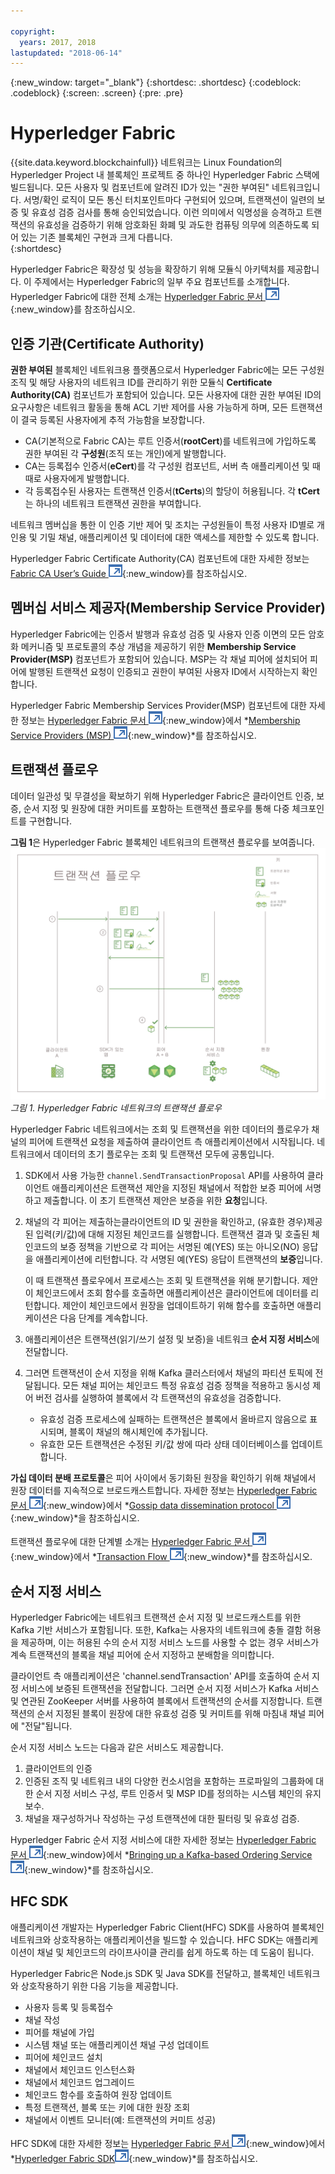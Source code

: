 ```yaml
---

copyright:
  years: 2017, 2018
lastupdated: "2018-06-14"
---
```


{:new_window: target="_blank"}
{:shortdesc: .shortdesc}
{:codeblock: .codeblock}
{:screen: .screen}
{:pre: .pre}


# Hyperledger Fabric
{{site.data.keyword.blockchainfull}} 네트워크는 Linux Foundation의 Hyperledger Project 내 블록체인 프로젝트 중 하나인 Hyperledger Fabric 스택에 빌드됩니다.  모든 사용자 및 컴포넌트에 알려진 ID가 있는 "권한 부여된" 네트워크입니다.  서명/확인 로직이 모든 통신 터치포인트마다 구현되어 있으며, 트랜잭션이 일련의 보증 및 유효성 검증 검사를 통해 승인되었습니다.  이런 의미에서 익명성을 승격하고 트랜잭션의 유효성을 검증하기 위해 암호화된 화폐 및 과도한 컴퓨팅 의무에 의존하도록 되어 있는 기존 블록체인 구현과 크게 다릅니다.  
{:shortdesc}

Hyperledger Fabric은 확장성 및 성능을 확장하기 위해 모듈식 아키텍처를 제공합니다.  이 주제에서는 Hyperledger Fabric의 일부 주요 컴포넌트를 소개합니다.  Hyperledger Fabric에 대한 전체 소개는 [Hyperledger Fabric 문서 ![외부 링크 아이콘](../images/external_link.svg "외부 링크 아이콘")](http://hyperledger-fabric.readthedocs.io/en/latest/){:new_window}를 참조하십시오.  

## 인증 기관(Certificate Authority)  
**권한 부여된** 블록체인 네트워크용 플랫폼으로서 Hyperledger Fabric에는 모든 구성원 조직 및 해당 사용자의 네트워크 ID를 관리하기 위한 모듈식 **Certificate Authority(CA)** 컴포넌트가 포함되어 있습니다. 모든 사용자에 대한 권한 부여된 ID의 요구사항은 네트워크 활동을 통해 ACL 기반 제어를 사용 가능하게 하며, 모든 트랜잭션이 결국 등록된 사용자에게 추적 가능함을 보장합니다.  
* CA(기본적으로 Fabric CA)는 루트 인증서(**rootCert**)를 네트워크에 가입하도록 권한 부여된 각 **구성원**(조직 또는 개인)에게 발행합니다.
* CA는 등록접수 인증서(**eCert**)를 각 구성원 컴포넌트, 서버 측 애플리케이션 및 때때로 사용자에게 발행합니다.
* 각 등록접수된 사용자는 트랜잭션 인증서(**tCerts**)의 할당이 허용됩니다.  각 **tCert**는 하나의 네트워크 트랜잭션 권한을 부여합니다.

네트워크 멤버십을 통한 이 인증 기반 제어 및 조치는 구성원들이 특정 사용자 ID별로 개인용 및 기밀 채널, 애플리케이션 및 데이터에 대한 액세스를 제한할 수 있도록 합니다.

Hyperledger Fabric Certificate Authority(CA) 컴포넌트에 대한 자세한 정보는 [Fabric CA User’s Guide ![외부 링크 아이콘](../images/external_link.svg "외부 링크 아이콘")](http://hyperledger-fabric-ca.readthedocs.io/en/latest/){:new_window}를 참조하십시오.

## 멤버십 서비스 제공자(Membership Service Provider)  
Hyperledger Fabric에는 인증서 발행과 유효성 검증 및 사용자 인증 이면의 모든 암호화 메커니즘 및 프로토콜의 추상 개념을 제공하기 위한 **Membership Service Provider(MSP)** 컴포넌트가 포함되어 있습니다.  MSP는 각 채널 피어에 설치되어 피어에 발행된 트랜잭션 요청이 인증되고 권한이 부여된 사용자 ID에서 시작하는지 확인합니다.

Hyperledger Fabric Membership Services Provider(MSP) 컴포넌트에 대한 자세한 정보는 [Hyperledger Fabric 문서 ![외부 링크 아이콘](../images/external_link.svg "외부 링크 아이콘")](http://hyperledger-fabric.readthedocs.io/en/latest/){:new_window}에서 *[Membership Service Providers (MSP) ![외부 링크 아이콘](../images/external_link.svg "외부 링크 아이콘")](http://hyperledger-fabric.readthedocs.io/en/latest/msp.html){:new_window}*를 참조하십시오.

## 트랜잭션 플로우  
데이터 일관성 및 무결성을 확보하기 위해 Hyperledger Fabric은 클라이언트 인증, 보증, 순서 지정 및 원장에 대한 커미트를 포함하는 트랜잭션 플로우를 통해 다중 체크포인트를 구현합니다.

**그림 1**은 Hyperledger Fabric 블록체인 네트워크의 트랜잭션 플로우를 보여줍니다.
![트랜잭션 플로우](../images/v10_txflow.png "Hyperledger Fabric 네트워크의 트랜잭션 플로우")
*그림 1. Hyperledger Fabric 네트워크의 트랜잭션 플로우*

Hyperledger Fabric 네트워크에서는 조회 및 트랜잭션을 위한 데이터의 플로우가 채널의 피어에 트랜잭션 요청을 제출하여 클라이언트 측 애플리케이션에서 시작됩니다. 네트워크에서 데이터의 초기 플로우는 조회 및 트랜잭션 모두에 공통입니다.

1. SDK에서 사용 가능한 `channel.SendTransactionProposal` API를 사용하여 클라이언트 애플리케이션은 트랜잭션 제안을 지정된 채널에서 적합한 보증 피어에 서명하고 제출합니다.  이 초기 트랜잭션 제안은 보증을 위한 **요청**입니다.  
2. 채널의 각 피어는 제출하는클라이언트의 ID 및 권한을 확인하고, (유효한 경우)제공된 입력(키/값)에 대해 지정된 체인코드를 실행합니다.  트랜잭션 결과 및 호출된 체인코드의 보증 정책을 기반으로 각 피어는 서명된 예(YES) 또는 아니오(NO) 응답을 애플리케이션에 리턴합니다.  각 서명된 예(YES) 응답이 트랜잭션의 **보증**입니다.

	이 때 트랜잭션 플로우에서 프로세스는 조회 및 트랜잭션을 위해 분기합니다.  제안이 체인코드에서 조회 함수를 호출하면 애플리케이션은 클라이언트에 데이터를 리턴합니다.  제안이 체인코드에서 원장을 업데이트하기 위해 함수를 호출하면 애플리케이션은 다음 단계를 계속합니다.  
3. 애플리케이션은 트랜잭션(읽기/쓰기 설정 및 보증)을 네트워크 **순서 지정 서비스**에 전달합니다.  
4. 그러면 트랜잭션이 순서 지정을 위해 Kafka 클러스터에서 채널의 파티션 토픽에 전달됩니다.  모든 채널 피어는 체인코드 특정 유효성 검증 정책을 적용하고 동시성 제어 버전 검사를 실행하여 블록에서 각 트랜잭션의 유효성을 검증합니다.  
	* 유효성 검증 프로세스에 실패하는 트랜잭션은 블록에서 올바르지 않음으로 표시되며, 블록이 채널의 해시체인에 추가됩니다.  
	* 유효한 모든 트랜잭션은 수정된 키/값 쌍에 따라 상태 데이터베이스를 업데이트합니다.  

**가십 데이터 분배 프로토콜**은 피어 사이에서 동기화된 원장을 확인하기 위해 채널에서 원장 데이터를 지속적으로 브로드캐스트합니다.  자세한 정보는 [Hyperledger Fabric 문서 ![외부 링크 아이콘](../images/external_link.svg "외부 링크 아이콘")](http://hyperledger-fabric.readthedocs.io/en/latest/){:new_window}에서
*[Gossip data dissemination protocol ![외부 링크 아이콘](../images/external_link.svg "외부 링크 아이콘")](http://hyperledger-fabric.readthedocs.io/en/latest/gossip.html){:new_window}*을 참조하십시오.

트랜잭션 플로우에 대한 단계별 소개는 [Hyperledger Fabric 문서 ![외부 링크 아이콘](../images/external_link.svg "외부 링크 아이콘")](http://hyperledger-fabric.readthedocs.io/en/latest/){:new_window}에서 *[Transaction Flow ![외부 링크 아이콘](../images/external_link.svg "외부 링크 아이콘")](http://hyperledger-fabric.readthedocs.io/en/latest/txflow.html){:new_window}*를 참조하십시오.  

## 순서 지정 서비스
Hyperledger Fabric에는 네트워크 트랜잭션 순서 지정 및 브로드캐스트를 위한 Kafka 기반 서비스가 포함됩니다. 또한, Kafka는 사용자의 네트워크에 충돌 결함 허용을 제공하며, 이는 허용된 수의 순서 지정 서비스 노드를 사용할 수 없는 경우 서비스가 계속 트랜잭션의 블록을 채널 피어에 순서 지정하고 분배함을 의미합니다.

클라이언트 측 애플리케이션은 'channel.sendTransaction' API를 호출하여 순서 지정 서비스에 보증된 트랜잭션을 전달합니다. 그러면 순서 지정 서비스가 Kafka 서비스 및 연관된 ZooKeeper 서버를 사용하여 블록에서 트랜잭션의 순서를 지정합니다. 트랜잭션의 순서 지정된 블록이 원장에 대한 유효성 검증 및 커미트를 위해 마침내 채널 피어에 "전달"됩니다.

순서 지정 서비스 노드는 다음과 같은 서비스도 제공합니다.
1. 클라이언트의 인증
2. 인증된 조직 및 네트워크 내의 다양한 컨소시엄을 포함하는 프로파일의 그룹화에 대한 순서 지정 서비스 구성, 루트 인증서 및 MSP ID를 정의하는 시스템 체인의 유지보수.
3. 채널을 재구성하거나 작성하는 구성 트랜잭션에 대한 필터링 및 유효성 검증.  

Hyperledger Fabric 순서 지정 서비스에 대한 자세한 정보는 [Hyperledger Fabric 문서 ![외부 링크 아이콘](../images/external_link.svg "외부 링크 아이콘")](http://hyperledger-fabric.readthedocs.io/en/latest/){:new_window}에서 *[Bringing up a Kafka-based Ordering Service ![외부 링크 아이콘](../images/external_link.svg "외부 링크 아이콘")](http://hyperledger-fabric.readthedocs.io/en/latest/kafka.html){:new_window}*를 참조하십시오.

## HFC SDK
애플리케이션 개발자는 Hyperledger Fabric Client(HFC) SDK를 사용하여 블록체인 네트워크와 상호작용하는 애플리케이션을 빌드할 수 있습니다. HFC SDK는 애플리케이션이 채널 및 체인코드의 라이프사이클 관리를 쉽게 하도록 하는 데 도움이 됩니다.

Hyperledger Fabric은 Node.js SDK 및 Java SDK를 전달하고, 블록체인 네트워크와 상호작용하기 위한 다음 기능을 제공합니다.
* 사용자 등록 및 등록접수
* 채널 작성
* 피어를 채널에 가입
* 시스템 채널 또는 애플리케이션 채널 구성 업데이트
* 피어에 체인코드 설치
* 채널에서 체인코드 인스턴스화
* 채널에서 체인코드 업그레이드
* 체인코드 함수를 호출하여 원장 업데이트
* 특정 트랜잭션, 블록 또는 키에 대한 원장 조회
* 채널에서 이벤트 모니터(예: 트랜잭션의 커미트 성공)

HFC SDK에 대한 자세한 정보는 [Hyperledger Fabric 문서 ![외부 링크 아이콘](../images/external_link.svg "외부 링크 아이콘")](http://hyperledger-fabric.readthedocs.io/en/latest/){:new_window}에서 *[Hyperledger Fabric SDK![외부 링크 아이콘](../images/external_link.svg "외부 링크 아이콘")](http://hyperledger-fabric.readthedocs.io/en/latest/fabric-sdks.html){:new_window}*를 참조하십시오.
